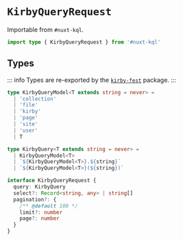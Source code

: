# `KirbyQueryRequest`

Importable from `#nuxt-kql`.

```ts
import type { KirbyQueryRequest } from '#nuxt-kql'
```

## Types

::: info
Types are re-exported by the [`kirby-fest`](https://github.com/johannschopplich/kirby-fest) package.
:::

```ts
type KirbyQueryModel<T extends string = never> =
  | 'collection'
  | 'file'
  | 'kirby'
  | 'page'
  | 'site'
  | 'user'
  | T

type KirbyQuery<T extends string = never> =
  | KirbyQueryModel<T>
  | `${KirbyQueryModel<T>}.${string}`
  | `${KirbyQueryModel<T>}(${string})`

interface KirbyQueryRequest {
  query: KirbyQuery
  select?: Record<string, any> | string[]
  pagination?: {
    /** @default 100 */
    limit?: number
    page?: number
  }
}
```
